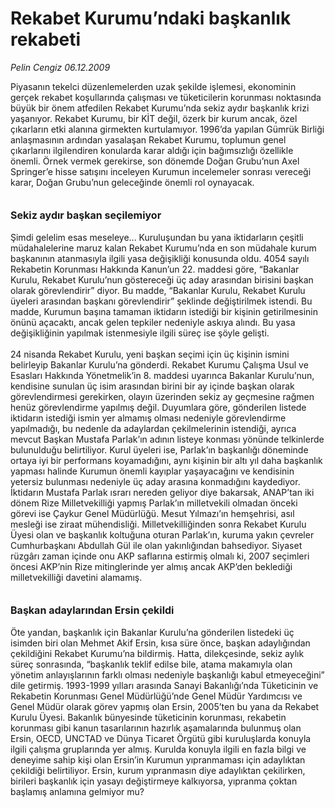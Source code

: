 # Rekabet Kurumu’ndaki başkanlık rekabeti

*Pelin Cengiz 06.12.2009*

<div class="taraf_structure_2col_1zq">
<div class="margen_n">



 <p>Piyasanın tekelci düzenlemelerden uzak şekilde işlemesi, ekonominin gerçek rekabet koşullarında çalışması ve tüketicilerin korunması noktasında büyük bir önem atfedilen Rekabet Kurumu’nda sekiz aydır başkanlık krizi yaşanıyor. Rekabet Kurumu, bir KİT değil, özerk bir kurum ancak, özel çıkarların etki alanına girmekten kurtulamıyor. 1996’da yapılan Gümrük Birliği anlaşmasının ardından yasalaşan Rekabet Kurumu, toplumun genel çıkarlarını ilgilendiren konularda karar aldığı için bağımsızlığı özellikle önemli. Örnek vermek gerekirse, son dönemde Doğan Grubu’nun Axel Springer’e hisse satışını inceleyen Kurumun incelemeler sonrası vereceği karar, Doğan Grubu’nun geleceğinde önemli rol oynayacak. <b><br/><br/><br/><font size="3">Sekiz aydır başkan seçilemiyor</font></b> <br/><br/>Şimdi gelelim esas meseleye... Kuruluşundan bu yana iktidarların çeşitli müdahalelerine maruz kalan Rekabet Kurumu’nda en son müdahale kurum başkanının atanmasıyla ilgili yasa değişikliği konusunda oldu. 4054 sayılı Rekabetin Korunması Hakkında Kanun’un 22. maddesi göre, “Bakanlar Kurulu, Rekabet Kurulu’nun göstereceği üç aday arasından birisini başkan olarak görevlendirir” diyor. Bu madde, “Bakanlar Kurulu, Rekabet Kurulu üyeleri arasından başkanı görevlendirir” şeklinde değiştirilmek istendi. Bu madde, Kurumun başına tamaman iktidarın istediği bir kişinin getirilmesinin önünü açacaktı, ancak gelen tepkiler nedeniyle askıya alındı. Bu yasa değişikliğinin yapılmak istenmesiyle ilgili süreç ise şöyle gelişti. <br/><br/>24 nisanda Rekabet Kurulu, yeni başkan seçimi için üç kişinin ismini belirleyip Bakanlar Kurulu’na gönderdi. Rekabet Kurumu Çalışma Usul ve Esasları Hakkında Yönetmelik’in 8. maddesi uyarınca Bakanlar Kurulu’nun, kendisine sunulan üç isim arasından birini bir ay içinde başkan olarak görevlendirmesi gerekirken, olayın üzerinden sekiz ay geçmesine rağmen henüz görevlendirme yapılmış değil. Duyumlara göre, gönderilen listede iktidarın istediği ismin yer almamış olması nedeniyle görevlendirme yapılmadığı, bu nedenle da adaylardan çekilmelerinin istendiği, ayrıca mevcut Başkan Mustafa Parlak’ın adının listeye konması yönünde telkinlerde bulunulduğu belirtiliyor. Kurul üyeleri ise, Parlak’ın başkanlığı döneminde ortaya iyi bir performans koyamadığını, aynı kişinin bir altı yıl daha başkanlık yapması halinde Kurumun önemli kayıplar yaşayacağını ve kendisinin yetersiz bulunması nedeniyle üç aday arasına konmadığını kaydediyor. İktidarın Mustafa Parlak ısrarı nereden geliyor diye bakarsak, ANAP’tan iki dönem Rize Milletvekilliği yapmış Parlak’ın milletvekili olmadan önceki görevi ise Çaykur Genel Müdürlüğü. Mesut Yılmazı’ın hemşehrisi, asıl mesleği ise ziraat mühendisliği. Milletvekilliğinden sonra Rekabet Kurulu Üyesi olan ve başkanlık koltuğuna oturan Parlak’ın, kuruma yakın çevreler Cumhurbaşkanı Abdullah Gül ile olan yakınlığından bahsediyor. Siyaset rüzgârı zaman içinde onu AKP saflarına estirmiş olmalı ki, 2007 seçimleri öncesi AKP’nin Rize mitinglerinde yer almış ancak AKP’den beklediği milletvekilliği davetini alamamış.<b> <br/><br/><br/><font size="3">Başkan adaylarından Ersin çekildi</font></b> <br/><br/>Öte yandan, başkanlık için Bakanlar Kurulu’na gönderilen listedeki üç isimden biri olan Mehmet Akif Ersin, kısa süre önce, başkan adaylığından çekildiğini Rekabet Kurumu’na bildirmiş. Hatta, dilekçesinde, sekiz aylık süreç sonrasında, “başkanlık teklif edilse bile, atama makamıyla olan yönetim anlayışlarının farklı olması nedeniyle başkanlığı kabul etmeyeceğini” dile getirmiş. 1993-1999 yılları arasında Sanayi Bakanlığı’nda Tüketicinin ve Rekabetin Korunması Genel Müdürlüğü’nde Genel Müdür Yardımcısı ve Genel Müdür olarak görev yapmış olan Ersin, 2005’ten bu yana da Rekabet Kurulu Üyesi. Bakanlık bünyesinde tüketicinin korunması, rekabetin korunması gibi kanun tasarılarının hazırlık aşamalarında bulunmuş olan Ersin, OECD, UNCTAD ve Dünya Ticaret Örgütü gibi kuruluşlarda konuyla ilgili çalışma gruplarında yer almış. Kurulda konuyla ilgili en fazla bilgi ve deneyime sahip kişi olan Ersin’in Kurumun yıpranmaması için adaylıktan çekildiği belirtiliyor. Ersin, kurum yıpranmasın diye adaylıktan çekilirken, birileri başkanlık için yasayı değiştirmeye kalkıyorsa, yıpranma çoktan başlamış anlamına gelmiyor mu?</p>
<br/>
<br/>
<br/>



<br/>


<div id="taraf_not">
</div>

</div>


</div>
